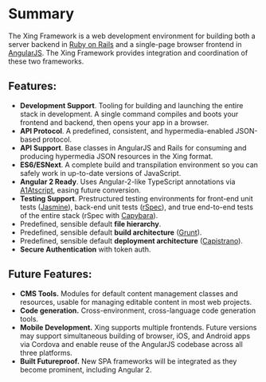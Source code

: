 # Summary

The Xing Framework is a web development environment for building both a server backend in [Ruby on Rails](http://rubyonrails.org/) and a single-page browser frontend in [AngularJS](https://angularjs.org/). The Xing Framework provides integration and coordination of these two frameworks.

## Features:
* **Development Support**. Tooling for building and launching the entire stack in development. A single command compiles and boots your frontend and backend, then opens your app in a browser.
* **API Protocol**.  A predefined, consistent, and hypermedia-enabled JSON-based protocol.
* **API Support**. Base classes in AngularJS and Rails for consuming and producing hypermedia JSON resources in the Xing format.
* **ES6/ESNext**. A complete build and transpilation environment so you can safely work in up-to-date versions of JavaScript.
* **Angular 2 Ready**. Uses Angular-2-like TypeScript annotations via  [A1Atscript](https://github.com/hannahhoward/a1atscript), easing future conversion.
* **Testing Support**.  Prestructured testing environments for front-end unit tests ([Jasmine](http://jasmine.github.io/)), back-end unit tests ([rSpec](http://rspec.info/)), and true end-to-end tests of the entire stack (rSpec with [Capybara](https://github.com/jnicklas/capybara)).
* Predefined, sensible default **file hierarchy**.
* Predefined, sensible default **build architecture** ([Grunt](http://gruntjs.com/)).
* Predefined, sensible default **deployment architecture** ([Capistrano](http://capistranorb.com/)).
* **Secure Authentication** with token auth.

## Future Features:

* **CMS Tools.** Modules for default content management classes and resources, usable for managing editable content in most web projects.
* **Code generation.** Cross-environment, cross-language code generation tools.
* **Mobile Development.**  Xing supports multiple frontends. Future versions may support simultaneous building of browser, iOS, and Android apps via Cordova and enable reuse of the AngularJS codebase across all three platforms. 
* **Built Futureproof.** New SPA frameworks will be integrated as they become prominent, including Angular 2.